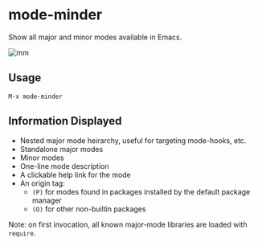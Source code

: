 # mode-minder
Show all major and minor modes available in Emacs.

![mm](https://user-images.githubusercontent.com/93749/190288087-bf5c3541-4676-485c-9447-933b24b75a63.png)


## Usage
`M-x mode-minder`

## Information Displayed

- Nested major mode heirarchy, useful for targeting mode-hooks, etc.
- Standalone major modes
- Minor modes
- One-line mode description
- A clickable help link for the mode
- An origin tag:
    - `(P)` for modes found in packages installed by the default package manager
    - `(O)` for other non-builtin packages

Note: on first invocation, all known major-mode libraries are loaded with `require`.
